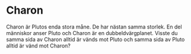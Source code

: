# Charon

Charon är Plutos enda stora måne. De har nästan samma storlek. En del människor
anser Pluto och Charon är en dubbeldvärgplanet. Visste du samma sida av Charon
alltid är vänds mot Pluto och samma sida av Pluto alltid är vänd mot Charon?
